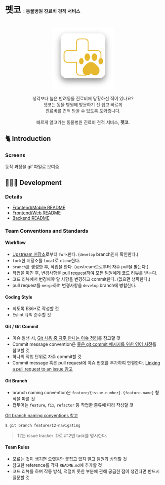 <h1 style="text-align:left;transform: translateY(-20px);">펫코 <span style="font-size: 15px; color: #333;">: 동물병원 진료비 견적 서비스</span></h1>

<div align=center>

  <p align=center>
    <img width="200" src="./.github/assets/petco.svg" alt="petco-logo">
  </p>
  <p style="color: #333;" align=center>
    생각보다 높은 반려동물 진료비에 당황하신 적이 있나요? <br>
    펫코는 동물 병원에 방문하기 전 <span style="">쉽고 빠르게</span> <br>
    진료비를 견적 받을 수 있도록 도와줍니다. <br><br>
    빠르게 알고가는 동물병원 진료비 견적 서비스, <span style="color: #3f3f3f;"><b>펫코</b></span>.
  </p>

</div>

## 🐈 Introduction

### Screens

동작 과정을 gif 파일로 보여줌


## 👨🏻‍💻 Development

### Details

- [Frontend/Mobile README](./frontend/mobile/README.md)
- [Frontend/Web README](./frontend/web/README.md)
- [Backend README](./backend/README.md)

### Team Conventions and Standards

#### Workflow

- [Upstream 저장소](`https://github.com/jinyongp/petco`)로부터 `fork`한다. (`develop` branch인지 확인한다.)
- `fork`한 저장소를 `local`로 `clone`한다.
- `branch`를 생성한 후, 작업을 한다. (upstream으로부터 자주 pull을 받는다.)
- 작업을 마친 후, 변경사항을 pull request하여 모든 팀원에게 코드 리뷰를 받는다.
- 코드 리뷰에서 변경해야 할 사항을 변경하고 commit한다. (없으면 생략한다.)
- pull request를 `merge`하여 변경사항을 `develop` branch에 병합한다.

#### Coding Style

- 되도록 ES6+로 작성할 것
- Eslint 규칙 준수할 것

#### Git / Git Commit

- 이슈 발생 시, [Git 사용 중 자주 만나는 이슈 정리](https://parksb.github.io/article/28.html)를 참고할 것
- Commit message convention은 [좋은 git commit 메시지를 위한 영어 사전](https://blog.ull.im/engineering/2019/03/10/logs-on-git.html)를 참고할 것
- 하나의 작업 단위로 자주 commit할 것
- Commit message 혹은 pull request에 이슈 번호를 추가하여 연결한다. [Linking a pull request to an issue
 참고](https://docs.github.com/en/github/managing-your-work-on-github/linking-a-pull-request-to-an-issue)

#### Git Branch

- branch naming convention은 `feature/{issue-number}-{feature-name}` 형식을 따를 것
- 접두어는 `feature`, `fix`, `refactor` 등 작업한 종류에 따라 작성할 것

[Git branch naming conventions 참고](https://deepsource.io/blog/git-branch-naming-conventions/)

```sh
$ git branch feature/12-navigating
```

>12는 issue tracker ID로 #12번 task를 명시한다.

#### Team Rules

- 모르는 것이 생기면 오랫동안 붙잡고 있지 말고 팀원과 상의할 것
- 참고한 reference를 각자 `README.md`에 추가할 것
- 코드 리뷰를 하며 작동 방식, 적절치 못한 부분에 관해 궁금한 점이 생긴다면 반드시 질문할 것
